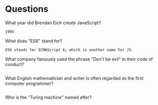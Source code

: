 # Questions

What year did Brendan Eich create JavaScript?

```
1995
```

What does "ES6" stand for?

```
ES6 stands for ECMAScript 6; which is another name for JS.
```

What company famously used the phrase "Don't be evil" in their code of conduct?

```

```

What English mathematician and writer is often regarded as the first computer programmer?

```

```

Who is the "Turing machine" named after?

```

```
